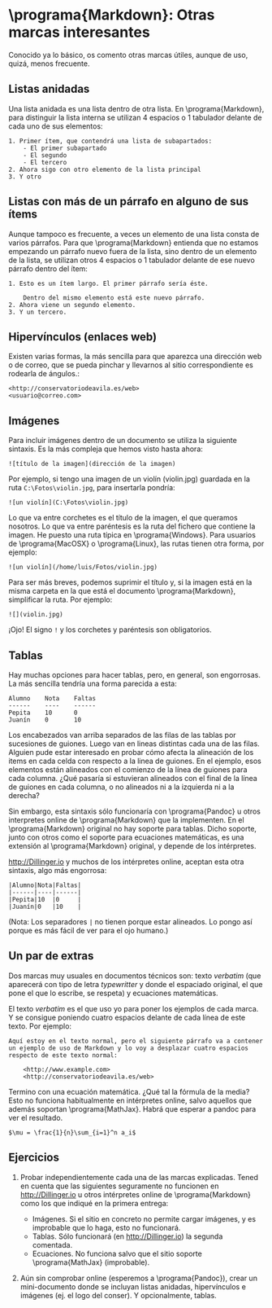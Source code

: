 # \programa{Markdown}: Otras marcas interesantes
Conocido ya lo básico, os comento otras marcas útiles, aunque de uso, quizá,
menos frecuente.

## Listas anidadas
Una lista anidada es una lista dentro de otra lista. En \programa{Markdown},
para distinguir la lista interna se utilizan 4 espacios o 1 tabulador delante
de cada uno de sus elementos:

    1. Primer ítem, que contendrá una lista de subapartados:
        - El primer subapartado
        - El segundo
        - El tercero
    2. Ahora sigo con otro elemento de la lista principal
    3. Y otro

## Listas con más de un párrafo en alguno de sus ítems
Aunque tampoco es frecuente, a veces un elemento de una lista consta de varios
párrafos. Para que \programa{Markdown} entienda que no estamos empezando un
párrafo nuevo fuera de la lista, sino dentro de un elemento de la lista, se
utilizan otros 4 espacios o 1 tabulador delante de ese nuevo párrafo dentro del
ítem:

    1. Esto es un ítem largo. El primer párrafo sería éste.

        Dentro del mismo elemento está este nuevo párrafo.
    2. Ahora viene un segundo elemento.
    3. Y un tercero.

## Hipervínculos (enlaces web)
Existen varias formas, la más sencilla para que aparezca una dirección web o de correo, que se pueda pinchar y llevarnos al sitio correspondiente 
es rodearla de ángulos.:

    <http://conservatoriodeavila.es/web>
    <usuario@correo.com>

## Imágenes
Para incluir imágenes dentro de un documento se utiliza la siguiente sintaxis.
Es la más compleja que hemos visto hasta ahora:

    ![título de la imagen](dirección de la imagen)

Por ejemplo, si tengo una imagen de un violín (violin.jpg) guardada en la
ruta `C:\Fotos\violin.jpg`, para insertarla pondría:

    ![un violín](C:\Fotos\violin.jpg)

Lo que va entre corchetes es el título de la imagen, el que queramos nosotros.
Lo que va entre paréntesis es la ruta del fichero que contiene la imagen. He
puesto una ruta típica en \programa{Windows}. Para usuarios de
\programa{MacOSX} o \programa{Linux}, las rutas tienen otra forma, por ejemplo:

    ![un violín](/home/luis/Fotos/violin.jpg)

Para ser más breves, podemos suprimir el título y, si la imagen está en
la misma carpeta en la que está el documento \programa{Markdown}, simplificar la
ruta. Por ejemplo:

    ![](violin.jpg)


¡Ojo! El signo `!` y los corchetes y paréntesis son obligatorios.

## Tablas
Hay muchas opciones para hacer tablas, pero, en general, son engorrosas. La
más sencilla tendría una forma parecida a esta:

    Alumno    Nota    Faltas
    ------    ----    ------
    Pepita    10      0
    Juanín    0       10

Los encabezados van arriba separados de las filas de las tablas por
sucesiones de guiones. Luego van en lineas distintas cada una de las
filas. Alguien pude estar interesado en probar cómo afecta la alineación
de los items en cada celda con respecto a la linea de guiones. En el
ejemplo, esos elementos están alineados con el comienzo de la línea de
guiones para cada columna. ¿Qué pasaría si estuvieran alineados con
el final de la línea de guiones en cada columna, o no alineados ni a
la izquierda ni a la derecha?

Sin embargo, esta sintaxis sólo funcionaría con \programa{Pandoc} u otros
interpretes online de \programa{Markdown} que la implementen. En el
\programa{Markdown} original no hay soporte para tablas. Dicho soporte, junto
con otros como el soporte para ecuaciones matemáticas, es una extensión al
\programa{Markdown} original, y depende de los intérpretes. 

<http://Dillinger.io> y muchos de los intérpretes online, aceptan esta otra
sintaxis, algo más engorrosa:

    |Alumno|Nota|Faltas|
    |------|----|------|
    |Pepita|10  |0     |
    |Juanín|0   |10    |

(Nota: Los separadores `|` no tienen porque estar alineados. Lo pongo
así porque es más fácil de ver para el ojo humano.)

## Un par de extras
Dos marcas muy usuales en documentos técnicos son: texto *verbatim* (que
aparecerá con tipo de letra _typewritter_ y donde el espaciado original,
el que pone el que lo escribe, se respeta) y ecuaciones matemáticas.

El texto *verbatim* es el que uso yo para poner los ejemplos de cada
marca. Y se consigue poniendo cuatro espacios delante de cada línea de
este texto. Por ejemplo:

    Aquí estoy en el texto normal, pero el siguiente párrafo va a contener
    un ejemplo de uso de Markdown y lo voy a desplazar cuatro espacios
    respecto de este texto normal:

        <http://www.example.com>
        <http://conservatoriodeavila.es/web>

Termino con una ecuación matemática. ¿Qué tal la fórmula de la media? Esto
no funciona habitualmente en intérpretes online, salvo aquellos que además
soportan \programa{MathJax}. Habrá que esperar a pandoc para ver el resultado.

    $\mu = \frac{1}{n}\sum_{i=1}^n a_i$

## Ejercicios
1. Probar independientemente cada una de las marcas explicadas. Tened en cuenta
que las siguientes seguramente no funcionen en <http://Dillinger.io> u otros
intérpretes online de \programa{Markdown} como los que indiqué en la primera
entrega:

    - Imágenes. Si el sitio en concreto no permite cargar imágenes, y es
    improbable que lo haga, esto no funcionará.  
    - Tablas. Sólo funcionará (en <http://Dillinger.io>) la segunda comentada.
    - Ecuaciones. No funciona salvo que el sitio soporte \programa{MathJax}
    (improbable).

2. Aún sin comprobar online (esperemos a \programa{Pandoc}), crear un 
mini-documento donde se incluyan listas anidadas, hipervínculos e 
imágenes (ej. el logo del conser). Y opcionalmente, tablas.
